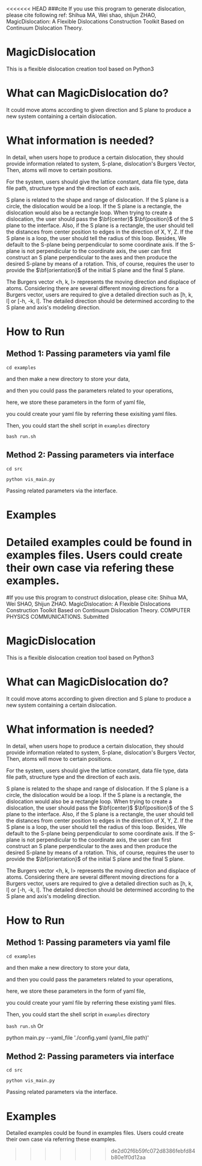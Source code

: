 <<<<<<< HEAD
###cite
If you use this program to generate dislocation, please cite following ref:
Shihua MA, Wei shao, shijun ZHAO, MagicDislocation: A Flexible Dislocations Construction
Toolkit Based on Continuum Dislocation Theory. 

# MagicDislocation
This is a flexible dislocation creation tool based on Python3


# What can MagicDislocation do?
It could move atoms according to given direction and S plane to produce a new system containing a certain dislocation.

# What information is needed?

In detail, when users hope to produce a certain dislocation, they should provide information related to system, S-plane, dislocation's Burgers Vector, Then, atoms will move to certain positions.

For the system, users should give the lattice constant, data file type, data file path, structure type and the direction of each axis.

S plane is related to the shape and range of dislocation. If the S plane is a circle, the dislocation would be a loop. If the S plane is a rectangle, the dislocation would also be a rectangle loop. When trying to create a dislocation, the user should pass the $\bf{center}$  $\bf{position}$ of the S plane to the interface. Also, if the S plane is a rectangle, the user should tell the distances from center position to edges in the direction of X, Y, Z. If the S plane is a loop, the user should tell the radius of this loop. Besides, We default to the S-plane being perpendicular to some coordinate axis. If the S-plane is not perpendicular to the coordinate axis, the user can first construct an S plane perpendicular to the axes and then produce the desired S-plane by means of a rotation. This, of course, requires the user to provide the $\bf{orientation}$ of the initial S plane and the final S plane.

The Burgers vector <h, k, l> represents the moving direction and displace of atoms. Considering there are several different moving directions for a Burgers vector, users are required to give a detailed direction such as [h, k, l] or [-h, -k, l]. The detailed direction should be determined according to the S plane and axis's modeling direction.


# How to Run

## Method 1: Passing parameters via yaml file
`
cd examples
`

and then make a new directory to store your data,

and then you could pass the parameters related to your operations,

here, we store these parameters in the form of yaml file,

you could create your yaml file by referring these exisiting yaml files.

Then, you could start the shell script in `examples` directory

`
bash run.sh
`


## Method 2: Passing parameters via interface
`
cd src
`

`
python vis_main.py
`

Passing related parameters via the interface.


# Examples
Detailed examples could be found in examples files. Users could create their own case via refering these examples.
=======

#If you use this program to construct dislocation, please cite:
Shihua MA, Wei SHAO, Shijun ZHAO. MagicDislocation: A Flexible Dislocations Construction Toolkit Based on Continuum Dislocation Theory. COMPUTER PHYSICS COMMUNICATIONS. Submitted
 

# MagicDislocation
This is a flexible dislocation creation tool based on Python3


# What can MagicDislocation do?
It could move atoms according to given direction and S plane to produce a new system containing a certain dislocation.

# What information is needed?

In detail, when users hope to produce a certain dislocation, they should provide information related to system, S-plane, dislocation's Burgers Vector, Then, atoms will move to certain positions.

For the system, users should give the lattice constant, data file type, data file path, structure type and the direction of each axis.

S plane is related to the shape and range of dislocation. If the S plane is a circle, the dislocation would be a loop. If the S plane is a rectangle, the dislocation would also be a rectangle loop. When trying to create a dislocation, the user should pass the $\bf{center}$  $\bf{position}$ of the S plane to the interface. Also, if the S plane is a rectangle, the user should tell the distances from center position to edges in the direction of X, Y, Z. If the S plane is a loop, the user should tell the radius of this loop. Besides, We default to the S-plane being perpendicular to some coordinate axis. If the S-plane is not perpendicular to the coordinate axis, the user can first construct an S plane perpendicular to the axes and then produce the desired S-plane by means of a rotation. This, of course, requires the user to provide the $\bf{orientation}$ of the initial S plane and the final S plane.

The Burgers vector <h, k, l> represents the moving direction and displace of atoms. Considering there are several different moving directions for a Burgers vector, users are required to give a detailed direction such as [h, k, l] or [-h, -k, l]. The detailed direction should be determined according to the S plane and axis's modeling direction.


# How to Run

## Method 1: Passing parameters via yaml file
`
cd examples
`

and then make a new directory to store your data,

and then you could pass the parameters related to your operations,

here, we store these parameters in the form of yaml file,

you could create your yaml file by referring these existing yaml files.

Then, you could start the shell script in `examples` directory

`
bash run.sh
`
Or 

python  main.py --yaml_file './config.yaml (yaml_file path)'


## Method 2: Passing parameters via interface
`
cd src
`

`
python vis_main.py
`

Passing related parameters via the interface.


# Examples
Detailed examples could be found in examples files. Users could create their own case via referring these examples.
>>>>>>> de2d02f6b59fc072d8386febfd84b80e1f0d12aa
